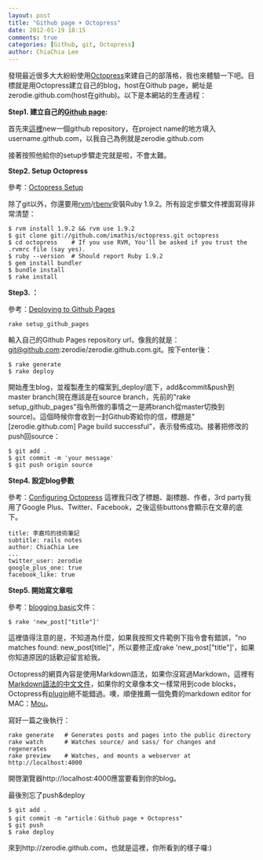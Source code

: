```yaml
---
layout: post
title: "Github page + Octopress"
date: 2012-01-19 18:15
comments: true
categories: [Github, git, Octopress]
author: ChiaChia Lee
---
```



發現最近很多大大紛紛使用[Octopress]來建自己的部落格，我也來體驗一下吧。目標就是用Octopress建立自己的blog，host在Github page，網址是zerodie.github.com(host在github)。以下是本網站的生產過程：

<!--more -->

**Step1. 建立自己的[Github page]:**

首先來[這裡](https://github.com/repositories/new)new一個github repository，在project name的地方填入username.github.com，以我自己為例就是zerodie.github.com

接著按照他給你的setup步驟走完就是啦，不會太難。


**Step2. Setup Octopress**

參考：[Octopress Setup](http://octopress.org/docs/setup/)

除了git以外，你還要用[rvm]/[rbenv]安裝Ruby 1.9.2。所有設定步驟文件裡面寫得非常清楚：
```
$ rvm install 1.9.2 && rvm use 1.9.2
$ git clone git://github.com/imathis/octopress.git octopress
$ cd octopress    # If you use RVM, You'll be asked if you trust the .rvmrc file (say yes).
$ ruby --version  # Should report Ruby 1.9.2
$ gem install bundler
$ bundle install
$ rake install
```


**Step3. ：**

參考：[Deploying to Github Pages](http://octopress.org/docs/deploying/github/)

```
rake setup_github_pages
```
輸入自己的Github Pages repository url，像我的就是：git@github.com:zerodie/zerodie.github.com.git。按下enter後：


```
$ rake generate
$ rake deploy
```
開始產生blog，並複製產生的檔案到_deploy/底下，add&commit&push到master branch(現在應該是在source branch，先前的"rake setup_github_pages"指令所做的事情之一是將branch從master切換到source)。這個時候你會收到一封Github寄給你的信，標題是"[zerodie.github.com] Page build successful"，表示發佈成功。接著把修改的push回source：

```
$ git add .
$ git commit -m 'your message'
$ git push origin source
```

**Step4. 設定blog參數**

參考：[Configuring Octopress](http://octopress.org/docs/configuring/)
這裡我只改了標題、副標題、作者，3rd party我用了Google Plus、Twitter、Facebook，之後這些buttons會顯示在文章的底下。

```
title: 李嘉玲的技術筆記
subtitle: rails notes
author: ChiaChia Lee
...
twitter_user: zerodie
google_plus_one: true
facebook_like: true
```

**Step5. 開始寫文章啦**

參考：[blogging basic](http://octopress.org/docs/blogging/)文件：

```
$ rake 'new_post["title"]'
```
這裡值得注意的是，不知道為什麼，如果我按照文件範例下指令會有錯誤，"no matches found: new_post[title]"，所以要修正成rake 'new_post["title"]'，如果你知道原因的話歡迎留言給我。

Octopress的網頁內容是使用Markdown語法，如果你沒寫過Markdown，這裡有[Markdown語法的中文文件](http://markdown.tw/)，如果你的文章像本文一樣常用到code blocks，Octopress有[plugin](http://octopress.org/docs/plugins/codeblock/)絕不能錯過。噢，順便推薦一個免費的markdown editor for MAC：[Mou]。

寫好一篇之後執行：

```
rake generate   # Generates posts and pages into the public directory
rake watch      # Watches source/ and sass/ for changes and regenerates
rake preview    # Watches, and mounts a webserver at http://localhost:4000
```
開啓瀏覽器http://localhost:4000應當要看到你的blog。

最後別忘了push&deploy
```
$ git add .
$ git commit -m "article：Github page + Octopress"
$ git push
$ rake deploy
```

來到http://zerodie.github.com，也就是這裡，你所看到的樣子囉:)



[Github page]: http://pages.github.com/
[rvm]: http://beginrescueend.com/rvm/install/
[rbenv]: https://github.com/sstephenson/rbenv
[Octopress]: http://octopress.org/
[Mou]: http://mouapp.com/